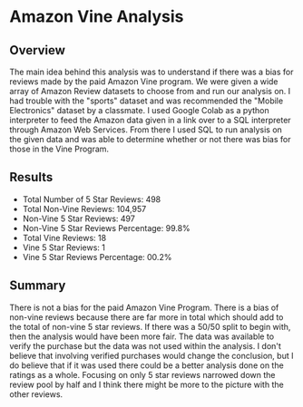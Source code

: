 # Amazon Vine Analysis
## Overview
The main idea behind this analysis was to understand if there was a bias for reviews made by the paid Amazon Vine program. We were given a wide array of Amazon Review datasets to choose from and run our analysis on. I had trouble with the "sports" dataset and was recommended the "Mobile Electronics" dataset by a classmate.
I used Google Colab as a python interpreter to feed the Amazon data given in a link over to a SQL interpreter through Amazon Web Services. From there I used SQL to run analysis on the given data and was able to determine whether or not there was bias for those in the Vine Program.

## Results
* Total Number of 5 Star Reviews: 498
* Total Non-Vine Reviews: 104,957
* Non-Vine 5 Star Reviews: 497
* Non-Vine 5 Star Reviews Percentage: 99.8%
* Total Vine Reviews: 18
* Vine 5 Star Reviews: 1
* Vine 5 Star Reviews Percentage: 00.2%

## Summary
There is not a bias for the paid Amazon Vine Program. There is a bias of non-vine reviews because there are far more in total which should add to the total of non-vine 5 star reviews. If there was a 50/50 split to begin with, then the analysis would have been more fair. The data was available to verify the purchase but the data was not used within the analysis. I don't believe that involving verified purchases would change the conclusion, but I do believe that if it was used there could be a better analysis done on the ratings as a whole. Focusing on only 5 star reviews narrowed down the review pool by half and I think there might be more to the picture with the other reviews.
